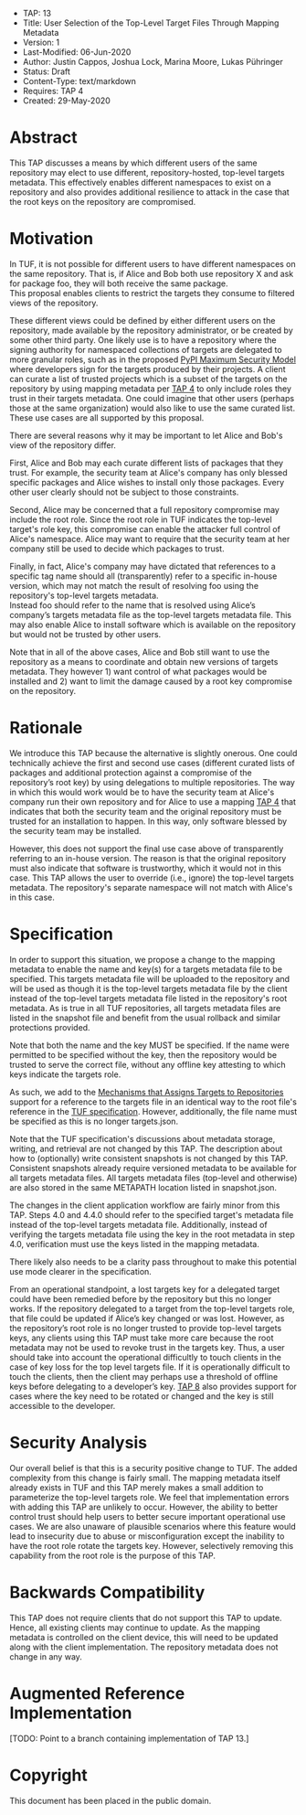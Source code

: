 * TAP: 13
* Title: User Selection of the Top-Level Target Files Through Mapping Metadata
* Version: 1
* Last-Modified: 06-Jun-2020
* Author: Justin Cappos, Joshua Lock, Marina Moore, Lukas Pühringer
* Status: Draft
* Content-Type: text/markdown
* Requires: TAP 4
* Created: 29-May-2020

# Abstract

This TAP discusses a means by which different users of the same repository
may elect to use different, repository-hosted, top-level targets metadata.  This effectively
enables different namespaces to exist on a repository and also provides
additional resilience to attack in the case that the root keys on the 
repository are compromised.



# Motivation


In TUF, it is not possible for different users to have different namespaces on
the same repository.  That is, if Alice and Bob both use repository X and ask
for package foo, they will both receive the same package.  
This proposal enables clients to restrict the targets they consume to 
filtered views of the repository.  

These different views could be defined by either different users on the
repository, made available by the repository administrator, or be created by
some other third party.  One likely use is to have a repository where the signing
authority for namespaced collections of targets are delegated to more granular
roles, such as in the proposed [PyPI Maximum Security Model](https://www.python.org/dev/peps/pep-0480/) where developers
sign for the targets produced by their projects. A client can curate a list of
trusted projects which is a subset of the targets on the repository by using
mapping metadata per [TAP 4](tap4.md) to only include roles they trust in their 
targets metadata.  One could imagine that other users (perhaps those at the 
same organization) would also like to use the same curated list.  These use 
cases are all supported by this proposal.

There are several reasons why it may be important to let Alice and Bob's view of 
the repository differ.  

First, Alice and Bob may each curate different lists of packages that they 
trust.  For example, the security team at Alice's company has only blessed
specific packages and Alice wishes to install only those packages.  Every other
user clearly should not be subject to those constraints.

Second, Alice may be concerned that a full repository compromise may include
the root role.  Since the root role in TUF indicates the top-level target's
role key, this compromise can enable the attacker full control of Alice's 
namespace.  Alice may want to require that the security team at her company
still be used to decide which packages to trust.  

Finally, in fact, Alice's company may have dictated that references to a
specific tag name should all (transparently) refer to a specific in-house
version, which may not match the result of 
resolving foo using the repository's top-level targets metadata.  
Instead foo should refer to the name that is resolved using Alice’s 
company’s targets metadata file as the top-level targets metadata file. This may 
also enable Alice to install software which is available on the repository 
but would not be trusted by other users.

Note that in all of the above cases, Alice and Bob still want to use the 
repository as a means to coordinate and obtain new versions of targets 
metadata.  They however 1) want control of what packages would be installed
and 2) want to limit the damage caused by a root key compromise on the
repository.

# Rationale

We introduce this TAP because the alternative is slightly onerous.  One could
technically achieve the first and second use cases (different curated lists of
packages and additional protection against a compromise of the repository’s
root key) by using delegations to multiple repositories.  The way in which this 
would work would be to have the security team at Alice's company run their 
own repository and for Alice to use a mapping [TAP 4](tap4.md) that indicates 
that both the security team and the original repository must be trusted for an 
installation to happen.  In this way, only software blessed by the security team 
may be installed.

However, this does not support the final use case above of transparently 
referring to an in-house version.  The reason is that
the original repository must also indicate that software is trustworthy, which it
would not in this case.  This TAP allows the user to override (i.e., ignore) the 
top-level targets metadata.  The repository's separate namespace will not
match with Alice's in this case.

# Specification

In order to support this situation, we propose a change to the mapping 
metadata to enable the name and key(s) for a targets metadata file to be specified.
This targets metadata file will be uploaded to the repository and will be used as though
it is the top-level targets metadata file by the  client instead of the top-level targets 
metadata file listed in the repository's root metadata.  As is true in all TUF repositories, 
all targets metadata files are listed in the snapshot file and benefit from the usual 
rollback and similar protections provided.

Note that both the name and the key MUST be specified.  If the name
were permitted to be specified without the key, then the repository
would be trusted to serve the correct file, without any offline key attesting 
to which keys indicate the targets role.

As such, we add to the [Mechanisms that Assigns Targets to Repositories](https://github.com/theupdateframework/taps/blob/master/tap4.md#mechanism-that-assigns-targets-to-repositories)
support for a reference to the targets file in an identical way to the
root file's reference in the [TUF specification](https://github.com/theupdateframework/specification/blob/master/tuf-spec.md#4-document-formats).
However, additionally, the file name must be specified as this is no longer
targets.json.

Note that the TUF specification's discussions about metadata storage, writing,
and retrieval are not changed by this TAP.  The description about how to 
(optionally) write consistent snapshots is not changed by this TAP.  Consistent
snapshots already require versioned metadata to be available for all targets metadata 
files.  All targets metadata files (top-level and otherwise) are also stored in the 
same METAPATH location listed in snapshot.json.

The changes in the client application workflow are fairly minor from this
TAP.  Steps 4.0 and 4.4.0 should refer to the specified target's metadata file instead 
of the top-level targets metadata file.  Additionally, instead of verifying the targets metadata
file using the key in the root metadata in step 4.0, verification must use the 
keys listed in the mapping metadata.

There likely also needs to be a clarity pass throughout to make this potential
use mode clearer in the specification.

From an operational standpoint, a lost targets key for a delegated target could have been 
remedied before by the repository but this no longer works.  If the repository delegated to 
a target from the top-level targets role, that file could be updated if Alice’s key changed or 
was lost.  However, as the repository’s root role is no longer trusted to provide top-level targets keys, any clients using this
TAP must take more care because the root metadata may not be used to revoke trust in 
the targets key.  Thus, a user should take into account the operational difficultly to touch 
clients in the case of key loss for the top level targets file.  If it is operationally difficult to
touch the clients, then the client may perhaps use a threshold of offline keys before delegating to 
a developer’s key.  [TAP 8](tap8.md) also provides support for cases where the key need to be rotated
or changed and the key is still accessible to the developer.


# Security Analysis

Our overall belief is that this is a security positive change to TUF.
The added complexity from this change is fairly small.  The mapping metadata 
itself already exists in TUF and this TAP merely makes a small addition to 
parameterize the top-level targets role.  We feel that implementation errors 
with adding this TAP are unlikely to occur.  However, the ability to better 
control trust should help users to better secure important operational use 
cases.  We are also unaware of plausible scenarios where this feature would
lead to insecurity due to abuse or misconfiguration except the inability to
have the root role rotate the targets key.  However, selectively removing this
capability from the root role is the purpose of this TAP.

# Backwards Compatibility

This TAP does not require clients that do not support this TAP to update.  
Hence, all existing clients may continue to update.  As the mapping metadata
is controlled on the client device, this will need to be updated along with the
client implementation.  The repository metadata does not change in any way.

# Augmented Reference Implementation

[TODO: Point to a branch containing implementation of TAP 13.]

# Copyright

This document has been placed in the public domain.
